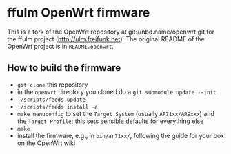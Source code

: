 ffulm OpenWrt firmware
======================

This is a fork of the OpenWrt repository at git://nbd.name/openwrt.git for the ffulm project (http://ulm.freifunk.net). The original README of the OpenWrt project is   in `README.openwrt`.

How to build the firmware
-------------------------

* `git clone` this repository
* in the `openwrt` directory you cloned do a `git submodule update --init`
* `./scripts/feeds update`
* `./scripts/feeds install -a`
* `make menuconfig` to set the `Target System` (usually `AR71xx/AR9xxx`) and the `Target Profile`; this sets sensible defaults for everything else
* `make`
* install the firmware, e.g., in `bin/ar71xx/`, following the guide for your box on the OpenWrt wiki
